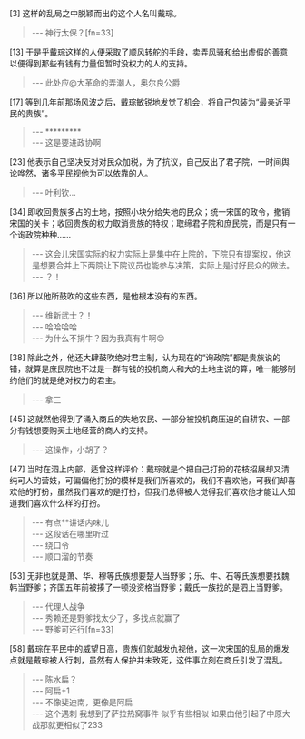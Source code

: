 
[3] 这样的乱局之中脱颖而出的这个人名叫戴琮。
>--- 神行太保？[fn=33]<br>

[13] 于是乎戴琮这样的人便采取了顺风转舵的手段，卖弄风骚和给出虚假的善意以便得到那些有钱有力量但暂时没权力的人的支持。
>--- 此处应@大革命的弄潮人，奥尔良公爵<br>

[17] 等到几年前那场风波之后，戴琮敏锐地发觉了机会，将自己包装为“最亲近平民的贵族”。
>--- *********<br>
>--- 这是要进政协啊<br>

[23] 他表示自己坚决反对对民众加税，为了抗议，自己反出了君子院，一时间舆论哗然，诸多平民视他为可以依靠的人。
>--- 叶利钦...<br>

[34] 即收回贵族多占的土地，按照小块分给失地的民众；统一宋国的政令，撤销宋国的关卡；收回贵族的权力取消贵族的特权；取缔君子院和庶民院，而是只有一个询政院种种……
>--- 这会儿宋国实际的权力实际上是集中在上院的，下院只有提案权，他这是想要合并上下两院让下院议员也能参与决策，实际上是讨好民众的做法。<br>
>--- ？！<br>

[36] 所以他所鼓吹的这些东西，是他根本没有的东西。
>--- 维新武士？！<br>
>--- 哈哈哈哈<br>
>--- 为什么不捐牛？因为我真有牛啊😊<br>

[38] 除此之外，他还大肆鼓吹绝对君主制，认为现在的“询政院”都是贵族说的错，就算是庶民院也不过是一群有钱的投机商人和大的土地主说的算，唯一能够制约他们的就是绝对权力的君主。
>--- 拿三<br>

[45] 这就然他得到了涌入商丘的失地农民、一部分被投机商压迫的自耕农、一部分有钱想要购买土地经营的商人的支持。
>--- 这操作，小胡子？<br>

[47] 当时在泗上内部，适曾这样评价：戴琮就是个把自己打扮的花枝招展却又清纯可人的营妓，可偏偏他打扮的模样是我们所喜欢的，我们不喜欢他，可我们却喜欢他的打扮，虽然我们喜欢的是打扮，但我们总得被人觉得我们喜欢他才能让人知道我们喜欢什么样的打扮。
>--- 有点**讲话内味儿<br>
>--- 这段话在哪里听过<br>
>--- 绕口令<br>
>--- 顺口溜的节奏<br>

[53] 无非也就是萧、华、穆等氏族想要楚人当野爹；乐、牛、石等氏族想要找魏韩当野爹；齐国五年前被揍了一顿没资格当野爹；戴氏一族找的是泗上当野爹。
>--- 代理人战争<br>
>--- 秀赖还是野爹找太少了，多找点就赢了<br>
>--- 野爹可还行[fn=33]<br>

[58] 戴琮在平民中的威望日高，贵族们就越发仇视他，这一次宋国的乱局的爆发点就是戴琮被人行刺，虽然有人保护并未致死，这件事立刻在商丘引发了混乱。
>--- 陈水扁？<br>
>--- 阿扁+1<br>
>--- 不像斐迪南，更像是阿扁<br>
>--- 这个遇刺
我想到了萨拉热窝事件
似乎有些相似
如果由他引起了中原大战那就更相似了233<br>
